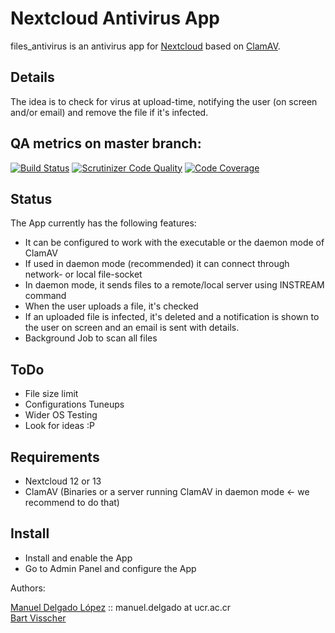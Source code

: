 # Nextcloud Antivirus App   

files_antivirus is an antivirus app for [Nextcloud](https://github.com/nextcloud) based on [ClamAV](http://www.clamav.net).

## Details

The idea is to check for virus at upload-time, notifying the user (on screen and/or email) and
remove the file if it's infected.

## QA metrics on master branch:

[![Build Status](https://travis-ci.org/nextcloud/files_antivirus.svg?branch=master)](https://travis-ci.org/nextcloud/files_antivirus/branches)
[![Scrutinizer Code Quality](https://scrutinizer-ci.com/g/nextcloud/files_antivirus/badges/quality-score.png?b=master)](https://scrutinizer-ci.com/g/nextcloud/files_antivirus/?branch=master)
[![Code Coverage](https://scrutinizer-ci.com/g/nextcloud/files_antivirus/badges/coverage.png?b=master)](https://scrutinizer-ci.com/g/nextcloud/files_antivirus/?branch=master)

## Status

The App currently has the following features:
* It can be configured to work with the executable or the daemon mode of ClamAV
* If used in daemon mode (recommended) it can connect through network- or local file-socket
* In daemon mode, it sends files to a remote/local server using INSTREAM command
* When the user uploads a file, it's checked
* If an uploaded file is infected, it's deleted and a notification is shown to the user on screen and an email is sent with details.
* Background Job to scan all files

## ToDo

* File size limit
* Configurations Tuneups
* Wider OS Testing
* Look for ideas :P

## Requirements

* Nextcloud 12 or 13
* ClamAV (Binaries or a server running ClamAV in daemon mode <- we recommend to do that)


## Install

* Install and enable the App
* Go to Admin Panel and configure the App


Authors:

[Manuel Delgado López](https://github.com/valarauco/) :: manuel.delgado at ucr.ac.cr  
[Bart Visscher](https://github.com/bartv2/)
